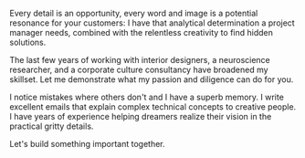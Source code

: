 Every detail is an opportunity, every word and image is a potential resonance for your customers: I have that analytical determination a project manager needs, combined with the relentless creativity to find hidden solutions.

The last few years of working with interior designers, a neuroscience researcher, and a corporate culture consultancy have broadened my skillset. Let me demonstrate what my passion and diligence can do for you.

I notice mistakes where others don't and I have a superb memory. I write excellent emails that explain complex technical concepts to creative people. I have years of experience helping dreamers realize their vision in the practical gritty details.

Let's build something important together.
